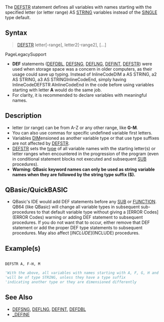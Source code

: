The [DEFSTR](DEFSTR) statement defines all variables with names starting with the specified letter (or letter range) AS [STRING](STRING) variables instead of the [SINGLE](SINGLE) type default.


## Syntax

>  [DEFSTR](DEFSTR) letter[-range], letter2[-range2], [...]


PageLegacySupport
* **DEF** statements ([DEFDBL](DEFDBL), [DEFSNG](DEFSNG), [DEFLNG](DEFLNG), [DEFINT](DEFINT), [DEFSTR](DEFSTR)) were used when storage space was a concern in older computers, as their usage could save up typing. Instead of InlineCodeDIM a AS STRING, a2 AS STRING, a3 AS STRINGInlineCodeEnd, simply having InlineCodeDEFSTR AInlineCodeEnd in the code before using variables starting with letter **A** would do the same job.
* For clarity, it is recommended to declare variables with meaningful names.


## Description

* letter (or range) can be from A-Z or any other range, like **G-M**.
* You can also use commas for specific undefined variable first letters.
* Variables [DIM](DIM)ensioned as another variable type or that use type suffixes are not affected by [DEFSTR](DEFSTR).
* [DEFSTR](DEFSTR) sets the [type](type) of all variable names with the starting letter(s) or letter ranges when encountered in the progression of the program (even in conditional statement blocks not executed and subsequent [SUB](SUB) procedures).
* **Warning: QBasic keyword names can only be used as string variable names when they are followed by the string type suffix ($).**


## QBasic/QuickBASIC

* QBasic's IDE would add DEF statements before any [SUB](SUB) or [FUNCTION](FUNCTION). QB64 (like QBasic) will change all variable types in subsequent sub-procedures to that default variable type without giving a [ERROR Codes](ERROR Codes) warning or adding DEF statement to subsequent procedures. If you do not want that to occur, either remove that DEF statement or add the proper DEF type statements to subsequent procedures. May also affect [$INCLUDE]($INCLUDE) procedures.


## Example(s)


```vb

DEFSTR A, F-H, M

'With the above, all variables with names starting with A, F, G, H and M
'will be of type STRING, unless they have a type suffix
'indicating another type or they are dimensioned differently

```


## See Also
 
* [DEFSNG](DEFSNG), [DEFLNG](DEFLNG), [DEFINT](DEFINT), [DEFDBL](DEFDBL)
* [_DEFINE](_DEFINE)




